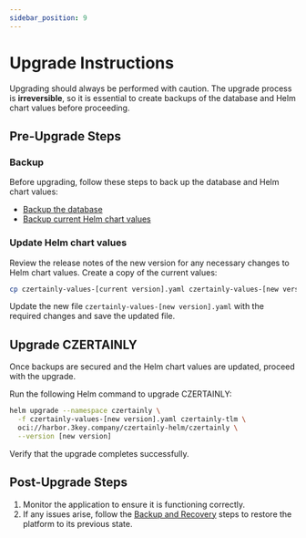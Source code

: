 ```yaml
---
sidebar_position: 9
---
```


# Upgrade Instructions

Upgrading should always be performed with caution. The upgrade process is **irreversible**, so it is essential to create backups of the database and Helm chart values before proceeding.

## Pre-Upgrade Steps

### Backup

Before upgrading, follow these steps to back up the database and Helm chart values:
- [Backup the database](backup-recovery.md#backup-the-database)
- [Backup current Helm chart values](backup-recovery.md#backup-current-helm-chart-values)

### Update Helm chart values

Review the release notes of the new version for any necessary changes to Helm chart values. Create a copy of the current values:

```bash
cp czertainly-values-[current version].yaml czertainly-values-[new version].yaml
```

Update the new file `czertainly-values-[new version].yaml` with the required changes and save the updated file.

## Upgrade CZERTAINLY

Once backups are secured and the Helm chart values are updated, proceed with the upgrade.

Run the following Helm command to upgrade CZERTAINLY:

```bash
helm upgrade --namespace czertainly \
  -f czertainly-values-[new version].yaml czertainly-tlm \
  oci://harbor.3key.company/czertainly-helm/czertainly \
  --version [new version]
```

Verify that the upgrade completes successfully.

## Post-Upgrade Steps

1. Monitor the application to ensure it is functioning correctly.
2. If any issues arise, follow the [Backup and Recovery](backup-recovery.md) steps to restore the platform to its previous state.
